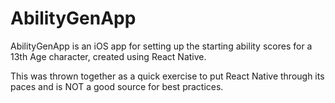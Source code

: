 AbilityGenApp
=============

AbilityGenApp is an iOS app for setting up the starting ability scores
for a 13th Age character, created using React Native.

This was thrown together as a quick exercise to put React Native through
its paces and is NOT a good source for best practices.
